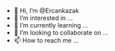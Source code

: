 - 👋 Hi, I’m @Ercankazak
- 👀 I’m interested in ...
- 🌱 I’m currently learning ...
- 💞️ I’m looking to collaborate on ...
- 📫 How to reach me ...

<!---
Ercankazak/Ercankazak is a ✨ special ✨ repository because its `README.md` (this file) appears on your GitHub profile.
You can click the Preview link to take a look at your changes.
--->

